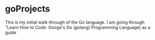 # goProjects

This is my initial walk-through of the Go language. I am going through "Learn How to Code: Googe's Go (golang) Programming Language) as a guide
